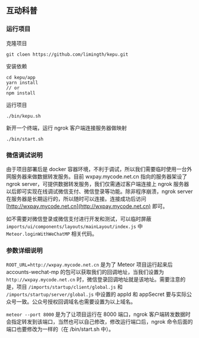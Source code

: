 ## 互动科普

### 运行项目

克隆项目
```
git cloen https://github.com/limingth/kepu.git
```

安装依赖
```
cd kepu/app
yarn install
// or
npm install
```

运行项目
```
./bin/kepu.sh
```

新开一个终端，运行 ngrok 客户端连接服务器做映射
```
./bin/start.sh
```

### 微信调试说明

由于项目部署后是 docker 容器环境，不利于调试，所以我们需要临时使用一台外网服务器来做数据转发服务。目前 wxpay.mycode.net.cn 指向的服务器架设了 ngrok server，可提供数据转发服务，我们仅需通过客户端连接上 ngrok 服务器以后即可实现在线调试微信支付、微信登录等功能。除非程序崩溃，ngrok server 在服务器是长期运行的，所以随时可以连接。连接成功后访问 [http://wxpay.mycode.net.cn](http://wxpay.mycode.net.cn) 即可。

如不需要对微信登录或微信支付进行开发和测试，可以临时屏蔽 `imports/ui/components/layouts/mainLayout/index.js` 中 `Meteor.loginWithWeChatMP` 相关代码。

### 参数详细说明

`ROOT_URL=http://wxpay.mycode.net.cn` 是为了 Meteor 项目运行起来后 accounts-wechat-mp 的包可以获取我们的回调地址，当我们设置为 `http://wxpay.mycode.net.cn` 时，微信登录回调地址就是该地址。需要注意的是，项目 `/imports/startup/client/global.js` 和 `/imports/startup/server/global.js` 中设置的 appId 和 appSecret 要与实际公众号一致。公众号授权回调域名也需要设置为以上域名。

`meteor --port 8000` 是为了让项目运行在 8000 端口，ngrok 客户端转发数据时会指定转发到该端口，当然也可以自己修改，修改运行端口后，ngrok 命令后面的端口也要修改为一样的（在 /bin/start.sh 中）。
